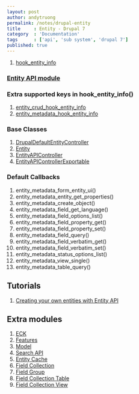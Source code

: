 ```yaml
---
layout: post
author: andytruong
permalink: /notes/drupal-entity
title     : Entity - Drupal 7
category  : 'Documentation'
tags      : ['api', 'sub system', 'drupal 7']
published: true
---
```


1. [hook_entity_info](http://goo.gl/ZzZll)

### [Entity API module](http://goo.gl/l3jtF)

### Extra supported keys in hook_entity_info()

1. [entity_crud_hook_entity_info](http://goo.gl/mfH94)
1. [entity_metadata_hook_entity_info](http://goo.gl/5SOT0)

### Base Classes

1. [DrupalDefaultEntityController](http://goo.gl/y0gjP)
1. [Entity](http://goo.gl/EGDUt)
1. [EntityAPIController](http://goo.gl/rGk4u)
1. [EntityAPIControllerExportable](http://goo.gl/Lg8HC)

### Default Callbacks

1. entity_metadata_form_entity_ui()
1. entity_metadata_entity_get_properties()
1. entity_metadata_create_object()
1. entity_metadata_field_get_language()
1. entity_metadata_field_options_list()
1. entity_metadata_field_property_get()
1. entity_metadata_field_property_set()
1. entity_metadata_field_query()
1. entity_metadata_field_verbatim_get()
1. entity_metadata_field_verbatim_set()
1. entity_metadata_status_options_list()
1. entity_metadata_view_single()
1. entity_metadata_table_query()

## Tutorials

1. [Creating your own entities with Entity API](http://goo.gl/maquD)

## Extra modules

1. [ECK](http://goo.gl/68df1)
1. [Features](http://drupal.org/project/features)
1. [Model](http://drupal.org/project/model)
1. [Search API](http://drupal.org/project/search_api)
1. [Entity Cache](http://drupal.org/project/entitycache)
1. [Field Collection](http://drupal.org/project/field_collection)
1. [Field Group](http://drupal.org/project/field_group)
1. [Field Collection Table](http://drupal.org/project/field_collection_table)
1. [Field Collection View](http://drupal.org/project/field_collection_views)
